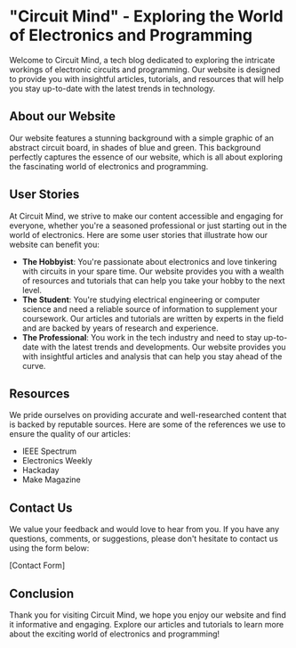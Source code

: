 <!--font:Exo 2-->

# "Circuit Mind" - Exploring the World of Electronics and Programming

Welcome to Circuit Mind, a tech blog dedicated to exploring the intricate workings of electronic circuits and programming. Our website is designed to provide you with insightful articles, tutorials, and resources that will help you stay up-to-date with the latest trends in technology.

## About our Website

Our website features a stunning background with a simple graphic of an abstract circuit board, in shades of blue and green. This background perfectly captures the essence of our website, which is all about exploring the fascinating world of electronics and programming.

## User Stories

At Circuit Mind, we strive to make our content accessible and engaging for everyone, whether you're a seasoned professional or just starting out in the world of electronics. Here are some user stories that illustrate how our website can benefit you:

- **The Hobbyist**: You're passionate about electronics and love tinkering with circuits in your spare time. Our website provides you with a wealth of resources and tutorials that can help you take your hobby to the next level.
- **The Student**: You're studying electrical engineering or computer science and need a reliable source of information to supplement your coursework. Our articles and tutorials are written by experts in the field and are backed by years of research and experience.
- **The Professional**: You work in the tech industry and need to stay up-to-date with the latest trends and developments. Our website provides you with insightful articles and analysis that can help you stay ahead of the curve.

## Resources

We pride ourselves on providing accurate and well-researched content that is backed by reputable sources. Here are some of the references we use to ensure the quality of our articles:

- IEEE Spectrum
- Electronics Weekly
- Hackaday
- Make Magazine

## Contact Us

We value your feedback and would love to hear from you. If you have any questions, comments, or suggestions, please don't hesitate to contact us using the form below:

[Contact Form]

## Conclusion

Thank you for visiting Circuit Mind, we hope you enjoy our website and find it informative and engaging. Explore our articles and tutorials to learn more about the exciting world of electronics and programming!

<!--

Write me content for website with wallpaper which alt text is:

"A wallpaper with a simple graphic of an abstract circuit board, in shades of blue and green."

The name/title of the page should not be 1:1 copy of the alt text but rather a real content of the website which is using this wallpaper.

- Use markdown format 
- Start with heading
- Heading should be short and concise
- The content should look like a real website 
- The website should not be about the wallpaper, wallpaper is just a related background
- Heading should be contain work "wallpaper" or "background"
- Include real sections like references, contact, user stories, etc. use things relevant to the page purpose.
- Feel free to use structure like headings, bullets, numbering, blockquotes, paragraphs, horizontal lines, etc.
- You can use formatting like bold or _italic_
- You can include UTF-8 emojis
- Links should be only #hash anchors (and you can refer to the document itself)
- Do not include images


---


# "Circuit Mind" - A Tech Blog Wallpaper

Welcome to Circuit Mind, a tech blog that explores the world of circuits, programming, and electronics. Our website is designed to provide you with insightful articles, tutorials, and resources that will help you stay up-to-date with the latest trends in technology.

## About our Wallpaper

Our website features a stunning wallpaper with a simple graphic of an abstract circuit board, in shades of blue and green. This wallpaper perfectly captures the essence of our website, which is all about exploring the intricate workings of electronic circuits and programming.

## User Stories

At Circuit Mind, we strive to make our content accessible and engaging for everyone, whether you're a seasoned professional or just starting out in the world of electronics. Here are some user stories that illustrate how our website can benefit you:

- **The Hobbyist**: You're passionate about electronics and love tinkering with circuits in your spare time. Our website provides you with a wealth of resources and tutorials that can help you take your hobby to the next level.
- **The Student**: You're studying electrical engineering or computer science and need a reliable source of information to supplement your coursework. Our articles and tutorials are written by experts in the field and are backed by years of research and experience.
- **The Professional**: You work in the tech industry and need to stay up-to-date with the latest trends and developments. Our website provides you with insightful articles and analysis that can help you stay ahead of the curve.

## References

We pride ourselves on providing accurate and well-researched content that is backed by reputable sources. Here are some of the references we use to ensure the quality of our articles:

- IEEE Spectrum
- Electronics Weekly
- Hackaday
- Make Magazine

## Contact Us

We value your feedback and would love to hear from you. If you have any questions, comments, or suggestions, please don't hesitate to contact us using the form below:

[Contact Form]

## Conclusion

Thank you for visiting Circuit Mind, we hope you enjoy our website and find it informative and engaging. Don't forget to download our wallpaper and make it your background to stay inspired and connected to the world of circuits and programming!


---


Heading should not include word "wallpaper". The website should not be about the wallpaper itself, wallpaper is just a related background, rewrite whole content.


---


# "Circuit Mind" - Exploring the World of Electronics and Programming

Welcome to Circuit Mind, a tech blog dedicated to exploring the intricate workings of electronic circuits and programming. Our website is designed to provide you with insightful articles, tutorials, and resources that will help you stay up-to-date with the latest trends in technology.

## About our Website

Our website features a stunning background with a simple graphic of an abstract circuit board, in shades of blue and green. This background perfectly captures the essence of our website, which is all about exploring the fascinating world of electronics and programming.

## User Stories

At Circuit Mind, we strive to make our content accessible and engaging for everyone, whether you're a seasoned professional or just starting out in the world of electronics. Here are some user stories that illustrate how our website can benefit you:

- **The Hobbyist**: You're passionate about electronics and love tinkering with circuits in your spare time. Our website provides you with a wealth of resources and tutorials that can help you take your hobby to the next level.
- **The Student**: You're studying electrical engineering or computer science and need a reliable source of information to supplement your coursework. Our articles and tutorials are written by experts in the field and are backed by years of research and experience.
- **The Professional**: You work in the tech industry and need to stay up-to-date with the latest trends and developments. Our website provides you with insightful articles and analysis that can help you stay ahead of the curve.

## Resources

We pride ourselves on providing accurate and well-researched content that is backed by reputable sources. Here are some of the references we use to ensure the quality of our articles:

- IEEE Spectrum
- Electronics Weekly
- Hackaday
- Make Magazine

## Contact Us

We value your feedback and would love to hear from you. If you have any questions, comments, or suggestions, please don't hesitate to contact us using the form below:

[Contact Form]

## Conclusion

Thank you for visiting Circuit Mind, we hope you enjoy our website and find it informative and engaging. Explore our articles and tutorials to learn more about the exciting world of electronics and programming!

-->
